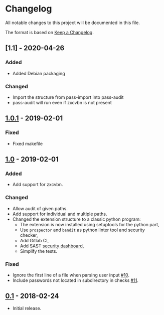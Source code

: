 # Changelog

All notable changes to this project will be documented in this file.

The format is based on [Keep a Changelog][keep-changelog].

## [1.1] - 2020-04-26
### Added
* Added Debian packaging

### Changed
* Import the structure from pass-import into pass-audit
* pass-audit will run even if zxcvbn is not present

## [1.0.1] - 2019-02-01
### Fixed
* Fixed makefile

## [1.0] - 2019-02-01
### Added
* Add support for zxcvbn.

### Changed
* Allow audit of given paths.
* Add support for individual and multiple paths.
* Changed the extension structure to a classic python program:
  - The extension is now installed using setuptools for the python part,
  - Use `prospector` and `bandit` as python linter tool and security checker,
  - Add Gitlab CI,
  - Add SAST [security dashboard](https://gitlab.com/roddhjav/pass-audit/security/dashboard),
  - Simplify the tests.

### Fixed
* Ignore the first line of a file when parsing user input [#10](https://github.com/roddhjav/pass-import//pull/10).
* Include passwords not located in subdirectory in checks [#11](https://github.com/roddhjav/pass-import//pull/11).

## [0.1] - 2018-02-24

* Initial release.


[1.0.1]: https://github.com/roddhjav/pass-audit/releases/tag/v1.0.1
[1.0]: https://github.com/roddhjav/pass-audit/releases/tag/v1.0
[0.1]: https://github.com/roddhjav/pass-audit/releases/tag/v0.1

[keep-changelog]: https://keepachangelog.com/en/1.0.0/
